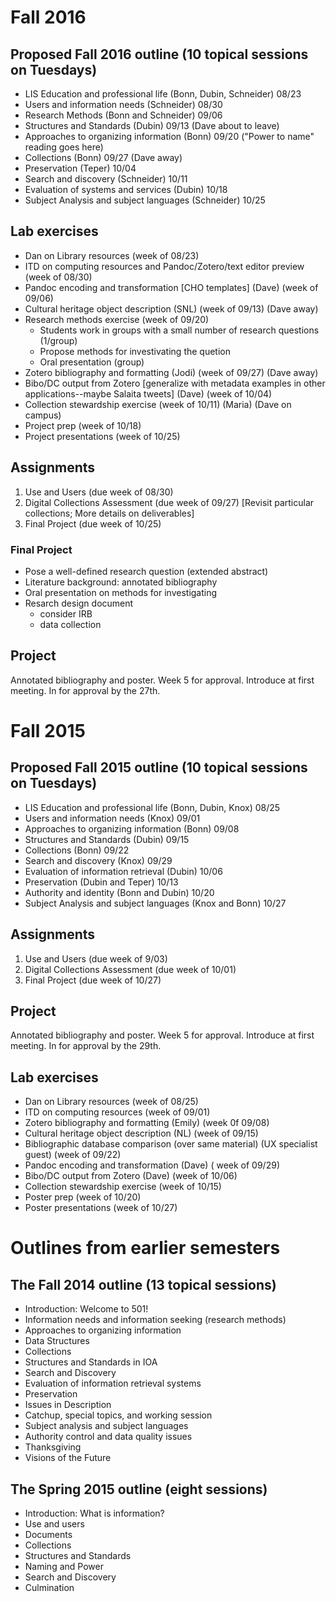 # Fall 2016

## Proposed Fall 2016 outline (10 topical sessions on Tuesdays)
- LIS Education and professional life    (Bonn, Dubin, Schneider) 08/23
- Users and information needs            (Schneider)              08/30
- Research Methods                       (Bonn and Schneider)             09/06 
- Structures and Standards               (Dubin)             09/13 (Dave about to leave)
- Approaches to organizing information   (Bonn)              09/20 ("Power to name" reading goes here)
- Collections                            (Bonn)              09/27 (Dave away)
- Preservation                           (Teper)   10/04
- Search and discovery                   (Schneider)         10/11
- Evaluation of systems and services     (Dubin)    10/18
- Subject Analysis and subject languages (Schneider)     10/25

## Lab exercises
- Dan on Library resources (week of 08/23)
- ITD on computing resources and Pandoc/Zotero/text editor preview (week of 08/30)
- Pandoc encoding and transformation [CHO templates] (Dave) (week of 09/06)
- Cultural heritage object description (SNL) (week of 09/13) (Dave away)
- Research methods exercise (week of 09/20)
  - Students work in groups with a small number of research questions (1/group)
  - Propose methods for investivating the quetion
  - Oral presentation (group)
- Zotero bibliography and formatting (Jodi) (week of 09/27) (Dave away)
- Bibo/DC output from Zotero [generalize with metadata examples in other applications--maybe Salaita tweets]  (Dave) (week of 10/04)
- Collection stewardship exercise (week of 10/11) (Maria) (Dave on campus)
- Project prep (week of 10/18)
- Project presentations (week of 10/25)


## Assignments
1. Use and Users (due week of 08/30)
2. Digital Collections Assessment (due week of 09/27) [Revisit particular collections; More details on deliverables]
3. Final Project (due week of 10/25)

### Final Project
 - Pose a well-defined research question (extended abstract)
 - Literature background: annotated bibliography
 - Oral presentation on methods for investigating
 - Resarch design document
   - consider IRB
   - data collection

## Project 
Annotated bibliography and poster. Week 5 for approval.
Introduce at first meeting. In for approval by the 27th.




# Fall 2015

## Proposed Fall 2015 outline (10 topical sessions on Tuesdays)
- LIS Education and professional life    (Bonn, Dubin, Knox) 08/25
- Users and information needs            (Knox)              09/01
- Approaches to organizing information   (Bonn)              09/08
- Structures and Standards               (Dubin)             09/15
- Collections                            (Bonn)              09/22
- Search and discovery                   (Knox)              09/29
- Evaluation of information retrieval    (Dubin)             10/06
- Preservation                           (Dubin and Teper)   10/13
- Authority and identity                 (Bonn and Dubin)    10/20
- Subject Analysis and subject languages (Knox and Bonn)     10/27

## Assignments
1. Use and Users (due week of 9/03)
2. Digital Collections Assessment (due week of 10/01)
3. Final Project (due week of 10/27)

## Project 
Annotated bibliography and poster. Week 5 for approval.
Introduce at first meeting. In for approval by the 29th.

## Lab exercises
- Dan on Library resources (week of 08/25)
- ITD on computing resources (week  of 09/01)
- Zotero bibliography and formatting (Emily) (week 0f 09/08)
- Cultural heritage object description (NL) (week of 09/15)
- Bibliographic database comparison (over same material) (UX specialist guest) (week of 09/22)
- Pandoc encoding and transformation (Dave) ( week of 09/29)
- Bibo/DC output from Zotero  (Dave) (week of 10/06)
- Collection stewardship exercise (week of 10/15)
- Poster prep (week of 10/20)
- Poster presentations (week of 10/27)

# Outlines from earlier semesters

## The Fall 2014 outline (13 topical sessions)
- Introduction: Welcome to 501!
- Information needs and information seeking (research methods) <!-- Knox -->
- Approaches to organizing information <!-- Bonn -->
- Data Structures <!-- Dubin -->
- Collections <!-- Bonn -->
- Structures and Standards in IOA <!-- Dubin -->
- Search and Discovery <!-- Knox -->
- Evaluation of information retrieval systems <!-- Knox -->
- Preservation <!-- Teper -->
- Issues in Description <!-- Bonn -->
- Catchup, special topics, and working session
- Subject analysis and subject languages <!-- Bonn and Knox -->
- Authority control and data quality issues <!-- Bonn -->
- Thanksgiving
- Visions of the Future <!-- Bonn and Knox -->

## The Spring 2015 outline (eight sessions)
- Introduction: What is information?
- Use and users
- Documents
- Collections
- Structures and Standards
- Naming and Power
- Search and Discovery
- Culmination
